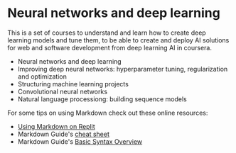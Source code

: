 # Neural networks and deep learning

This is a set of courses to understand and learn how to create deep learning models and tune them, to be able to create and deploy AI solutions for web and software development from deep learning AI in coursera.
* Neural networks and deep learning
* Improving deep neural networks: hyperparameter tuning, regularization and optimization
* Structuring machine learning projects
* Convolutional neural networks
* Natural language processiong: building sequence models

For some tips on using Markdown check out these online resources:
* [Using Markdown on Replit](https://docs.replit.com/tutorials/markdown)
* Markdown Guide's [cheat sheet](https://www.markdownguide.org/cheat-sheet/)
* Markdown Guide's [Basic Syntax Overview](https://www.markdownguide.org/basic-syntax/)